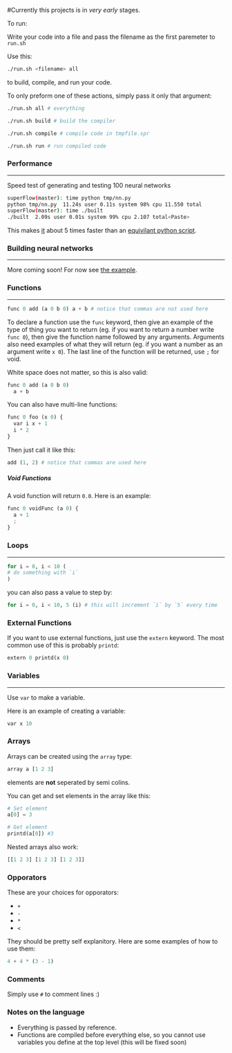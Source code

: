#Currently this projects is in *very early* stages.

To run:

Write your code into a file and pass the filename as the first paremeter to `run.sh`

Use this:
```bash
./run.sh <filename> all
```
to build, compile, and run your code.

To only preform one of these actions, simply pass it only that argument:

```bash
./run.sh all # everything

./run.sh build # build the compiler

./run.sh compile # compile code in tmpfile.spr

./run.sh run # run compiled code
```

### Performance
---
Speed test of generating and testing 100 neural networks
```bash
superFlow(master): time python tmp/nn.py
python tmp/nn.py  11.24s user 0.11s system 98% cpu 11.550 total
superFlow(master): time ./built
./built  2.09s user 0.01s system 99% cpu 2.107 total<Paste>
```
This makes [it](https://github.com/pudility/superFlow/blob/master/nn_example.spr) about 5 times faster than an [equivilant python script](https://gist.github.com/miloharper/62fe5dcc581131c96276#file-short_version-py).

### Building neural networks
---
More coming soon! For now see [the example](https://github.com/pudility/superFlow/blob/master/nn_example.spr).

### Functions
---
```python
func 0 add (a 0 b 0) a + b # notice that commas are not used here
```
To declare a function use the `func` keyword, then give an example of the type of thing you want to return (eg. if you want to return a number write `func 0`), then give the function name followed by any arguments. Arguments also need examples of what they will return (eg. if you want a number as an argument write `x 0`). The last line of the function will be returned, use `;` for void.

White space does not matter, so this is also valid:
```python
func 0 add (a 0 b 0)
  a + b
```

You can also have multi-line functions:
```python
func 0 foo (x 0) {
  var i x + 1
  i * 2
}
```

Then just call it like this:
```python
add (1, 2) # notice that commas are used here
```

##### Void Functions
A void function will return `0.0`. Here is an example:
```python
func 0 voidFunc (a 0) {
  a + 1
  ;
}
```

### Loops
---
```python
for i = 0, i < 10 (
# do something with `i`
)
```

you can also pass a value to step by:

```python
for i = 0, i < 10, 5 (i) # this will increment `i` by `5` every time
```
### External Functions
If you want to use external functions, just use the `extern` keyword. The most common use of this is probably `printd`:
```python
extern 0 printd(x 0)
```

### Variables
---
Use `var` to make a variable.

Here is an example of creating a variable:
```python
var x 10
```

### Arrays
Arrays can be created using the `array` type:
```python
array a [1 2 3]
```
elements are **not** seperated by semi colins.

You can get and set elements in the array like this:
```python
# Set element
a[0] = 3

# Get element
printd(a[0]) #3
```

Nested arrays also work:
```python
[[1 2 3] [1 2 3] [1 2 3]]
```

### Opporators
These are your choices for opporators:
- `+`
- `-`
- `*`
- `<`

They should be pretty self explanitory.
Here are some examples of how to use them:
```python
4 + 4 * (3 - 1)
```

### Comments
Simply use `#` to comment lines :)

### Notes on the language

* Everything is passed by reference.
* Functions are compiled before everything else, so you cannot use variables you define at the top level (this will be fixed soon)
